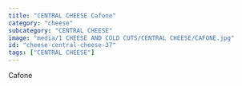```yaml
---
title: "CENTRAL CHEESE Cafone"
category: "cheese"
subcategory: "CENTRAL CHEESE"
image: "media/1 CHEESE AND COLD CUTS/CENTRAL CHEESE/CAFONE.jpg"
id: "cheese-central-cheese-37"
tags: ["CENTRAL CHEESE"]
---
```


Cafone
